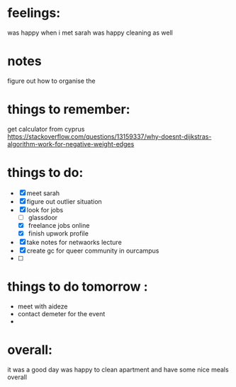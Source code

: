 # feelings:
was happy when i met sarah 
was happy cleaning as well 

# notes
figure out how to organise the 
# things to remember:
get calculator from cyprus 
https://stackoverflow.com/questions/13159337/why-doesnt-dijkstras-algorithm-work-for-negative-weight-edges
# things to do:
- [x] meet sarah 
- [x] figure out outlier situation 
- [x] look for jobs 
	- [ ] glassdoor 
	- [x] freelance jobs online
	- [x] finish upwork profile 
- [x] take notes for netwaorks lecture
- [x] create gc for queer community in ourcampus 
- [ ] 
# things to do tomorrow :
- meet with aideze 
- contact demeter for the event 
- 
# overall:
it was a good day 
was happy to clean apartment and have some nice meals overall 

